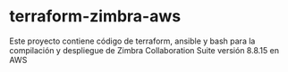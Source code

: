 # terraform-zimbra-aws
Este proyecto contiene código de terraform, ansible y bash para la compilación y despliegue de Zimbra Collaboration Suite versión 8.8.15 en AWS
